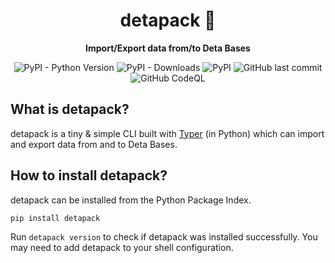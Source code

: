 <h1 align="center">detapack 📄</h1>
<p align="center"><strong>Import/Export data from/to Deta Bases</strong></p>
<p align="center">
    <img alt="PyPI - Python Version" src="https://img.shields.io/pypi/pyversions/detapack">
    <img alt="PyPI - Downloads" src="https://img.shields.io/pypi/dm/detapack">
    <img alt="PyPI" src="https://img.shields.io/pypi/v/detapack">
    <img alt="GitHub last commit" src="https://img.shields.io/github/last-commit/berrysauce/detapack">
    <img alt="GitHub CodeQL" src="https://github.com/berrysauce/detapack/actions/workflows/codeql-analysis.yml/badge.svg">
</p>

## What is detapack?
detapack is a tiny & simple CLI built with [Typer](https://github.com/tiangolo/typer) (in Python) which can import and export data from and to Deta Bases.

## How to install detapack?
detapack can be installed from the Python Package Index.
```
pip install detapack
```
Run `detapack version` to check if detapack was installed successfully. You may need to add detapack to your shell configuration.
